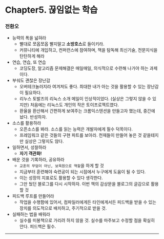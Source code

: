 # Chapter5. 끊임없는 학습

### 전환오

- 능력의 폭을 넓혀라
  - 빨대로 쪼옵쪼옵 빨지말고 **소방호스**로 들이키라.
  - 커뮤니티에 개입하고, 컨퍼런스에 참여하며, 책을 탐독해 최신기술, 전문지식을 탄탄하게 해라
- 연습, 연습, 또 연습
  - 코딩도장, 알고리즘 문제해결은 매일매일, 의식적으로 수련해 나가야 하는 과제이다.
- 부숴도 괜찮은 장난감
  - 오버테크놀러지라 여겨져도 좋다. 최대한 내가 아는 것을 활용할 수 있는 장난감이 필요하다.
  - 리누스 토발즈의 리눅스 소개 메일이 인상적이었다. (실상은 그렇지 않을 수 있지만) 처음에는 리눅스도 개인의 작은 토이프로젝트였다.
  - 환율을 환산해서 간편하게 보여주는 크롬익스텐션을 만들고자 했는데, 중간에 놨다. 반성하자.
- 소스를 활용하라
  - 오픈소스를 봐라. 소스를 읽는 능력은 개발자에게 필수 덕목이다.
  - 프레임워크 같은 것들의 구현 파트를 보아라. 천재들이 만들어 놓은 것 같을테지만 실상은 그렇지도 않다.
- 일하면서, 성찰하라
  - **자기 객관화!**
- 배운 것을 기록하라, 공유하라
  - `교훈의 무덤이 아닌, 보육원으로 역할`을 하게 할 것
  - 지금부터 훈련해야 숙련공이 되는 시점에서 누구에게 도움이 될 수 있다.
  - 이는 성장의 지표로도 활용할 수 있다 생각한다.
  - 그만 뒀던 블로그를 다시 시작하자. 이번 책의 감상문을 블로그의 글감으로 활용할 것
- 피드백 루프를 만들어라
  - 작업을 수행함에 있어서, 컴파일러에게든 타인에게서든 피드백을 받을 수 있는 장치를 의도적으로 배치하고, 주기적으로 받을 것.
- 실패하는 법을 배워라
  - 실수를 미봉책으로 가리려 하지 않을 것. 실수를 마주보고 수정할 점을 확실히 안다. 피드백은 필수.

---
